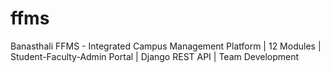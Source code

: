 # ffms
Banasthali FFMS - Integrated Campus Management Platform | 12 Modules | Student-Faculty-Admin Portal | Django REST API | Team Development
